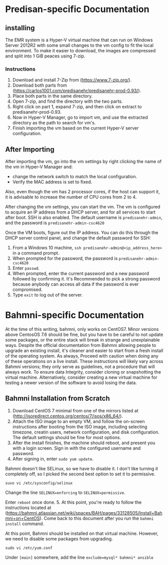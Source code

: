 Predisan-specific Documentation
================================================================================

## installing

The EMR system is a Hyper-V virtual machine that can run on Windows Server
2012R2 with some small changes to the vm config to fit the local environment. To
make it easier to download, the images are compressed and split into 1 GiB
peaces using 7-zip.

### Instructions

1. Download and install 7-Zip from (https://www.7-zip.org/).
2. Download both parts from
   (https://carlos1001.com/predisanehr/predisanehr-prod-0.93/).
3. Place both parts in the same directory.
4. Open 7-zip, and find the directory with the two parts.
5. Right click on part 1, expand 7-zip, and then click on extract to
   predisanehr-prod-0.93.
6. Now in Hyper-V Manager, go to import vm, and use the extracted directory as
   the path to search for vm's.
7. Finish importing the vm based on the current Hyper-V server configuration.

## After Importing

After importing the vm, go into the vm settings by right clicking the name of
the vm in Hyper-V Manager and:

- change the network switch to match the local configuration.
- Verify the MAC address is set to fixed.

Also, even though the vm has 2 processor cores, if the host can support it, it
is advisable to increase the number of CPU cores from 2 to 4.

After changing the vm settings, you can start the vm. The vm is configured
to acquire an IP address from a DHCP server, and for all services to start after
boot. SSH is also enabled. The default username is `predisanehr-admin`, and the
password is `predisanehr-admin-csc4620`

Once the VM boots, figure out the IP address. You can do this through the
DHCP server control panel, and change the default password for SSH:

1. From a Windows 10 machine, `ssh predisanehr-admin@<ip_address_here>` in a
   command prompt.
2. When prompted for the password, the password is `predisanehr-admin-csc4620`
3. Enter `passwd`.
4. When prompted, enter the current password and a new password followed by
   confirming it. It's Recommended to pick a strong password because anybody can
   access all data if the password is ever compromised.
6. Type `exit` to log out of the server.

Bahmni-specific Documentation
================================================================================

At the time of this writing, bahmni, only works on CentOS7. Minor versions above
CentosOS 7.6 should be fine, but you have to be careful to not update some
packages, or the entire stack will break in strange and unexplainable ways.
Despite the official documentation from Bahmni allowing people to upgrade an
existing install, it's cleaner and easier to start from a fresh install of the
operating system. As always, Proceed with caution when doing any of these
operations on a live install. These instructions will likely vary across Bahmni
versions; they only serve as guidelines, not a procedure that will always work.
To ensure data Integrity, consider cloning or snapshotting the virtual machine.
Alternatively, consider creating a new virtual machine for testing a newer version of the
software to avoid losing the data.

## Bahmni Installation from Scratch

1. Download CentOS 7 minimal from one of the mirrors listed at
   (http://isoredirect.centos.org/centos/7/isos/x86_64/).
2. Attach the ISO image to an empty VM, and follow the on-screen instructions
   after booting from the ISO image, including selecting timezone, creatin
   users, network configuration, and disk configuration. The default settings
   should be fine for most options.
3. After the install finishes, the machine should reboot, and present you with a
   login screen. Sign in with the configured username and password.
4. After signing in, enter `sudo yum update`.

Bahmni doesn't like SELinux, so we have to disable it. I don't like turning it
completely off, so I picked the second best option to set it to permissive.

`suvo vi /etc/sysconfig/selinux`

Change the line `SELINUX=enforcing` to `SELINUX=permissive`.

Enter `reboot` once done.
5. At this point, you're ready to follow the instructions located at
   (https://bahmni.atlassian.net/wiki/spaces/BAH/pages/33128505/Install+Bahmni+on+CentOS).
   Come back to this document after you run the `bahmni install` command.

At this point, Bahmni should be installed on that virtual machine. However, we
need to disable some packages from upgrading.

`sudo vi /etc/yum.conf`

Under `[main]` somewhere, add the line `exclude=mysql* bahmni* ansible`
